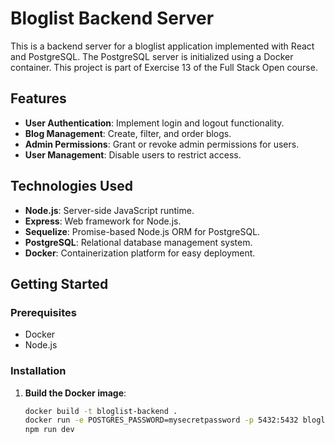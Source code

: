 # Bloglist Backend Server

This is a backend server for a bloglist application implemented with React and PostgreSQL. The PostgreSQL server is initialized using a Docker container. This project is part of Exercise 13 of the Full Stack Open course.

## Features

- **User Authentication**: Implement login and logout functionality.
- **Blog Management**: Create, filter, and order blogs.
- **Admin Permissions**: Grant or revoke admin permissions for users.
- **User Management**: Disable users to restrict access.

## Technologies Used

- **Node.js**: Server-side JavaScript runtime.
- **Express**: Web framework for Node.js.
- **Sequelize**: Promise-based Node.js ORM for PostgreSQL.
- **PostgreSQL**: Relational database management system.
- **Docker**: Containerization platform for easy deployment.

## Getting Started

### Prerequisites

- Docker
- Node.js

### Installation

1. **Build the Docker image**:
   ```bash
   docker build -t bloglist-backend .
   docker run -e POSTGRES_PASSWORD=mysecretpassword -p 5432:5432 bloglist-backend
   npm run dev



